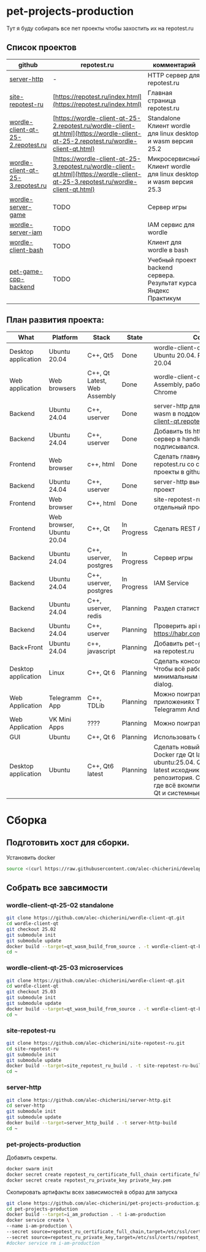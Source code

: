 # pet-projects-production
Тут я буду собирать все пет проекты чтобы захостить их на repotest.ru 

<!--Пет проекты-->
## Список проектов
| github | repotest.ru | комментарий |
|-|-|-|
|[server-http](https://github.com/alec-chicherini/server-http)|-|HTTP сервер для repotest.ru|
|[site-repotest-ru](https://github.com/alec-chicherini/site-repotest-ru)|[https://repotest.ru/index.html](https://repotest.ru/index.html)|Главная страница repotest.ru|
|[wordle-client-qt-25-2.repotest.ru](https://github.com/alec-chicherini/wordle-client-qt)|[https://wordle-client-qt-25-2.repotest.ru/wordle-client-qt.html](https://wordle-client-qt-25-2.repotest.ru/wordle-client-qt.html)|Standalone Клиент wordle для linux desktop и wasm версия 25.2|
|[wordle-client-qt-25-3.repotest.ru](https://github.com/alec-chicherini/wordle-client-qt)|[https://wordle-client-qt-25-3.repotest.ru/wordle-client-qt.html](https://wordle-client-qt-25-3.repotest.ru/wordle-client-qt.html)|Микросервисный Клиент wordle для linux desktop и wasm версия 25.3|
|[wordle-server-game](https://github.com/alec-chicherini/wordle-server-game)|TODO|Сервер игры|
|[wordle-server-iam](https://github.com/alec-chicherini/wordle-server-iam)|TODO|IAM сервис для wordle|
|[wordle-client-bash](https://github.com/alec-chicherini/wordle-client-bash)|TODO|Клиент для wordle в bash|
|[pet-game-cpp-backend](https://github.com/alec-chicherini/pet-game-cpp-backend)|TODO|Учебный проект backend сервера. Результат курса Яндекс Практикум|

<!--План развития проекта-->
## План развития проекта:
| What | Platform | Stack | State | Comment |
|-|-|-|-|-|
|Desktop application|Ubuntu 20.04|C++, Qt5|Done|wordle-client-qt Собирается в Ubuntu 20.04. Работает в Ubuntu 20.04|
|Web application|Web browsers|C++, Qt Latest, Web Assembly|Done|wordle-client-qt для Web Assembly, работает в Google Chrome|
|Backend|Ubuntu 24.04|C++, userver|Done|server-http для запуска клиента в wasm в поддомене www.wordle-client-qt.repotest.ru.|
|Backend|Ubuntu 24.04|C++, userver|Done|Добавить tls https, чтобы каждый сервер в handler-subdomain-static подписывался. |
|Frontend|Web browser|c++, html|Done|Сделать главную страницу для repotest.ru со ссылками на мои проекты в github|
|Backend|Ubuntu 24.04|C++, userver|Done|server-http вынести в отдельный проект|
|Frontend|Web browser|C++, html|Done| site-repotest-ru вынести в отдельный проект|
|Frontend|Web browser, Ubuntu 20.04|C++, Qt|In Progress|Сделать REST API для клиента|
|Backend|Ubuntu 24.04|C++, userver, postgres|In Progress|Сервер игры|
|Backend|Ubuntu 24.04|C++, userver, postgres|In Progress|IAM Service|
|Backend|Ubuntu 24.04|C++, userver, redis|Planning|Раздел статистики в клиенте|
|Backend|Ubuntu 24.04|C++, userver|Planning|Проверить api на соответствие https://habr.com/ru/articles/503284/|
|Back+Front|Ubuntu 24.04|c++, javascript|Planning|Добавить pet-game-cpp-backend на repotest.ru|
|Desktop application|Linux|C++, Qt 6|Planning|Сделать консольную версию. Чтобы всё работало в bash с минимальным интерфейсом вроде dialog.|
|Web Application|Telegramm App|C++, TDLib|Planning|Можно поиграть в официальных приложениях Telegramm Desktop и Telegramm Android|
|Web Application|VK Mini Apps|????|Planning|Можно поиграть в VK|
|GUI|Ubuntu|C++, Qt 6|Planning|Использовать Qt Virtual Keyboard|
|Desktop application|Ubuntu|C++, Qt6 latest|Planning|Сделать новый таргет сборки в Docker где Qt latest, сборка на ubuntu:25.04. Qt собирается из latest исходников или из репозитория. Сборка статическая где всё вкомпилено в бинарник и Qt и системные либы. |

# Сборка
<!--Подготовить хост-->
## Подготовить хост для сборки.

Установить docker 
```bash
source <(curl https://raw.githubusercontent.com/alec-chicherini/development-scripts/refs/heads/main/docker/install_docker.sh)
```

<!--Собрать все зависимости -->
## Собрать все завсимости
### wordle-client-qt-25-02 standalone
```bash
git clone https://github.com/alec-chicherini/wordle-client-qt.git
cd wordle-client-qt
git checkout 25.02
git submodule init
git submodule update
docker build --target=qt_wasm_build_from_source . -t wordle-client-qt-build-wasm:25.02
cd ~
```

### wordle-client-qt-25-03 microservices
```bash
git clone https://github.com/alec-chicherini/wordle-client-qt.git
cd wordle-client-qt
git checkout 25.03
git submodule init
git submodule update
docker build --target=qt_wasm_build_from_source . -t wordle-client-qt-build-wasm:25.03
cd ~
```

### site-repotest-ru
```bash
git clone https://github.com/alec-chicherini/site-repotest-ru.git
cd site-repotest-ru
git submodule init
git submodule update
docker build --target=site_repotest_ru_build . -t site-repotest-ru-build
cd ~
```

### server-http
```bash
git clone https://github.com/alec-chicherini/server-http.git
cd server-http
git submodule init
git submodule update
docker build --target=server_http_build . -t server-http-build
cd ~
```

### pet-projects-production
Добавить секреты.
```bash
docker swarm init
docker secret create repotest_ru_certificate_full_chain certificate_full_chain.pem
docker secret create repotest_ru_private_key private_key.pem
```

Скопировать артифакты всех зависимостей в образ для запуска
```bash
git clone https://github.com/alec-chicherini/pet-projects-production.git
cd pet-projects-production
docker build --target=i_am_production . -t i-am-production
docker service create \
--name i-am-production \
--secret source=repotest_ru_certificate_full_chain,target=/etc/ssl/certs/repotest_ru_certificate_full_chain.pem,mode=0400 \
--secret source=repotest_ru_private_key,target=/etc/ssl/certs/repotest_ru_private_key.pem,mode=0400 -p 443:8080 i-am-production
#docker service rm i-am-production
```
